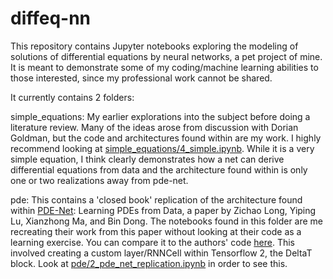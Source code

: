 # diffeq-nn

This repository contains Jupyter notebooks exploring the modeling of solutions of differential equations by neural networks, a pet project of mine.  It is meant to demonstrate some of my coding/machine learning abilities to those interested, since my professional work cannot be shared.

It currently contains 2 folders:

  simple_equations: 
  My earlier explorations into the subject before doing a literature review.  Many of the ideas arose from discussion with Dorian Goldman, but the code and architectures found within are my work.  I highly recommend looking at [simple_equations/4_simple.ipynb](https://github.com/Oliver641/diffeq-nn/blob/master/simple_equations/4_simple.ipynb).  While it is a very simple equation,   I think clearly demonstrates how a net can derive differential equations from data and the architecture found within is  only one or two realizations away from pde-net.
  
  pde: 
  This contains a 'closed book' replication of the architecture found within [PDE-Net](https://arxiv.org/abs/1710.09668): Learning PDEs from Data, 
  a paper by Zichao Long, Yiping Lu, Xianzhong Ma, and Bin Dong.
  The notebooks found in this folder are me recreating their work from this paper without looking at their code as a learning exercise.  You can compare it to the authors' 
  code [here](https://github.com/ZichaoLong/PDE-Net).
  This involved creating a custom layer/RNNCell within Tensorflow 2, the DeltaT block.  Look at [pde/2_pde_net_replication.ipynb](https://github.com/Oliver641/diffeq-nn/blob/master/pde/2_pde_net_replication.ipynb) in order to see this.
